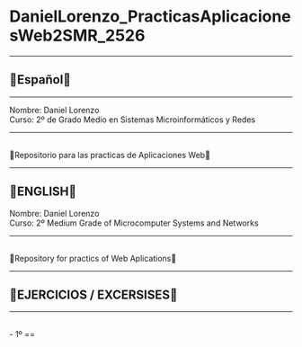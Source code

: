 <h1>DanielLorenzo_PracticasAplicacionesWeb2SMR_2526</h1>
<hr>
<h2>🚩Español🚩</h2>
</hr>
<hr>
Nombre: Daniel Lorenzo 
<br>
Curso: 2º de Grado Medio en Sistemas Microinformáticos y Redes
<hr>
<br>
🚧Repositorio para las practicas de Aplicaciones Web🚧
<br>
<hr>
<h2>🚩ENGLISH🚩</h2>
Nombre: Daniel Lorenzo 
<br>
Curso: 2º Medium Grade of Microcomputer Systems and Networks
<hr>
<br>
🚧Repository for practics of Web Aplications🚧
<br>
<hr>
<h2>🎯EJERCICIOS / EXCERSISES🎯</h2>
<hr>
<br>
- 1º ==
